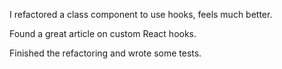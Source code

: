 I refactored a class component to use hooks, feels much better.

Found a great article on custom React hooks.

Finished the refactoring and wrote some tests.